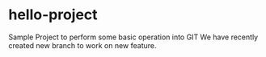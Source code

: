 # hello-project
Sample Project to perform some basic operation into GIT 
We have recently created new branch to work on new feature.
